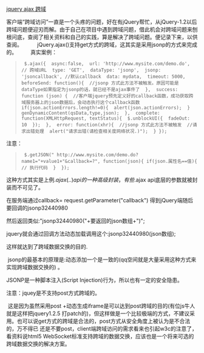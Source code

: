 [jquery ajax 跨域](http://www.cnblogs.com/sunxucool/p/3430914.html)

客户端“跨域访问”一直是一个头疼的问题，好在有jQuery帮忙，从jQuery-1.2以后跨域问题便迎刃而解。由于自己在项目中遇到跨域问题，借此机会对跨域问题来刨根问底，查阅了相关资料和自己的实践，算是解决了跨域问题。便记录下来，以供查阅。        
 jQuery.ajax()支持get方式的跨域，这其实是采用jsonp的方式来完成的。        
真实案例：        
>`
$.ajax({ 
    async:false, 
    url: 'http://www.mysite.com/demo.do', // 跨域URL 
    type: 'GET', 
    dataType: 'jsonp', 
    jsonp: 'jsoncallback', //默认callback 
    data: mydata, 
    timeout: 5000, 
    beforeSend: function(){ 
        //jsonp 方式此方法不被触发。原因可能是dataType如果指定为jsonp的话，就已经不是ajax事件了 
    }, 
    success: function (json) { 
        //客户端jquery预先定义好的callback函数，成功获取跨域服务器上的json数据后，会动态执行这个callback函数 
        if(json.actionErrors.length!=0){ 
            alert(json.actionErrors); 
        } 
        genDynamicContent(qsData,type,json); 
    }, 
    complete: function(XMLHttpRequest, textStatus){ 
        $.unblockUI({ 
            fadeOut: 10 
        }); 
    }, 
    error: function(xhr){ 
        //jsonp 方式此方法不被触发 
        //请求出错处理 
        alert("请求出错(请检查相关度网络状况.)"); 
    }
});`

注意：        
>`
$.getJSON(" http://www.mysite.com/demo.do?name1="+value1+"&callback=?", function(json){
        if(json.属性名==值){ 
            // 执行代码 
        } 
});`

这种方式其实是上例$.ajax({..}) api的一种高级封装，有些$.ajax api底层的参数就被封装而不可见了。    

在服务端通过callback= request.getParameter("callback") 得到jQuery端随后要回调的jsonp32440980    

然后返回类似:"jsonp32440980("+要返回的json数组+")";     

jquery就会通过回调方法动态加载调用这个:jsonp32440980(json数组);    

这样就达到了跨域数据交换的目的.    

 jsonp的最基本的原理是:动态添加一个是一致的(qq空间就是大量采用这种方式来实现跨域数据交换的) 。

JSONP是一种脚本注入(Script Injection)行为，所以也有一定的安全隐患。    

注意：jquey是不支持post方式跨域的。   

 这是因为虽然采用post +动态生成iframe是可以达到post跨域的目的(有位js牛人就是这样把jquery1.2.5 打patch的)，但这样做是一个比较极端的方式，不建议采用。也可以说get方式的跨域是合法的，post方式从安全角度上被认为是不合法的，万不得已 还是不要post，client端跨域访问的需求看来也引起w3c的注意了，看资料说html5 WebSocket标准支持跨域的数据交换，应该也是一个将来可选的跨域数据交换的解决方案。


